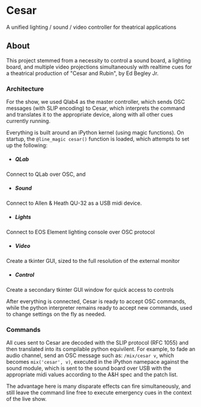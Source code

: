 # Cesar
A unified lighting / sound / video controller for theatrical applications

## About
This project stemmed from a necessity to control a sound board, a lighting board, and multiple video projections simultaneously with realtime cues for a theatrical production of "Cesar and Rubin", by Ed Begley Jr. 


### Architecture

For the show, we used Qlab4 as the master controller, which sends OSC messages (with SLIP encoding) to Cesar, which interprets the command and translates it to the appropriate device, along with all other cues currently running.

Everything is built around an iPython kernel (using magic functions). On startup, the `@line_magic cesar()` function is loaded, which attempts to set up the following:

- ##### QLab
Connect to QLab over OSC, and 
- ##### Sound
Connect to Allen & Heath QU-32 as a USB midi device. 
- ##### Lights
Connect to EOS Element lighting console over OSC protocol
- ##### Video
Create a tkinter GUI, sized to the full resolution of the external monitor
- ##### Control
Create a secondary tkinter GUI window for quick access to controls

After everything is connected, Cesar is ready to accept OSC commands, while the python interpreter remains ready to accept new commands, used to change settings on the fly as needed.


### Commands
All cues sent to Cesar are decoded with the SLIP protocol (RFC 1055) and then translated into its compilable python equivilent. For example, to fade an audio channel, send an OSC message such as: `/mix/cesar v`, which becomes `mix('cesar', v)`, executed in the iPython namepace against the sound module, which is sent to the sound board over USB with the appropriate midi values according to the A&H spec and the patch list.

The advantage here is many disparate effects can fire simultaneously, and still leave the command line free to execute emergency cues in the context of the live show. 
